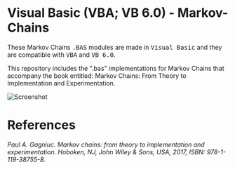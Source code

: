 # Visual Basic (VBA; VB 6.0) - Markov-Chains
These Markov Chains <kbd>.BAS</kbd> modules are made in <kbd>Visual Basic</kbd> and they are compatible with <kbd>VBA</kbd> and <kbd>VB 6.0</kbd>.

This repository includes the ".bas" implementations for Markov Chains that accompany the book entitled: Markov Chains: From Theory to Implementation and Experimentation.

![Screenshot](https://github.com/Gagniuc/Visual-Basic-modules-Markov-Chains/blob/main/Markov%20Chains.png)

# References
<i>Paul A. Gagniuc. Markov chains: from theory to implementation and experimentation. Hoboken, NJ,  John Wiley & Sons, USA, 2017, ISBN: 978-1-119-38755-8.</i>
